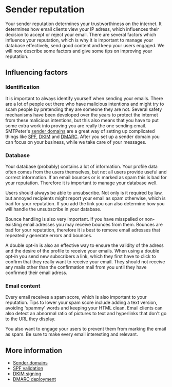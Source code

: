 # Sender reputation

Your sender reputation determines your trustworthiness on the internet. It 
determines how email clients view your IP adress, which influences their 
decision to accept or reject your email. There are several factors which 
influence your reputation, which is why it is important to 
manage your database effectively, send good content 
and keep your users engaged. We will now describe some factors and give 
some tips on improving your reputation.

## Influencing factors

### Identification

It is important to always identify yourself when sending your emails. 
There are a lot of people out there who have malicious intentions and 
might try to scam people by pretending they are someone they are not. 
Several safety mechanisms have been developed over the years to protect 
the internet from these malicious intentions, but this also means that 
you have to put some extra work into proving you are really the one 
sending email. SMTPeter's [sender domains](./sender-domains) are a great 
way of setting up complicated things like [SPF](spf-validation), 
[DKIM](dkim-signing) and [DMARC](dmarc-deployment). After you set up a 
sender domain you can focus on your business, while we take care 
of your messages.

### Database

Your database (probably) contains a lot of information. Your profile data 
often comes from the users themselves, but not all users provide useful and 
correct information. If an email bounces or is marked as spam this is bad 
for your reputation. Therefore it is important to manage your database
well.

Users should always be able to unsubscribe. Not only is it required by 
law, but annoyed recipients might report your email as spam otherwise, which 
is bad for your reputation. If you add the link you can also determine 
how you will handle the unsubscribe in your database.

Bounce handling is also very important. If you have misspelled or non-existing 
email adresses you may receive bounces from them. Bounces are bad for your 
reputation, therefore it is best to remove email adresses that repeatedly 
generate errors and bounces.

A double opt-in is also an effective way to ensure the validity of the 
adress and the desire of the profile to receive your emails. When using 
a double opt-in you send new subscribers a link, which they first have 
to click to confirm that they really want to receive your email. They should 
not receive any mails other than the confirmation mail from you until they 
have confirmed their email adress.

### Email content

Every email receives a spam score, which is also important to your reputation. 
Tips to lower your spam score include adding a text version, avoiding 
'spammy' words and keeping your HTML clean. Email clients can also detect 
an abnormal ratio of pictures to text and hyperlinks that don't go to the 
URL they display.

You also want to engage your users to prevent them from marking the email as 
spam. Be sure to make every email interesting and relevant.

## More information

* [Sender domains](./sender-domains)
* [SPF validation](./spf-validation)
* [DKIM signing](./dkim-signing)
* [DMARC deployment](./dmarc-deployment)

